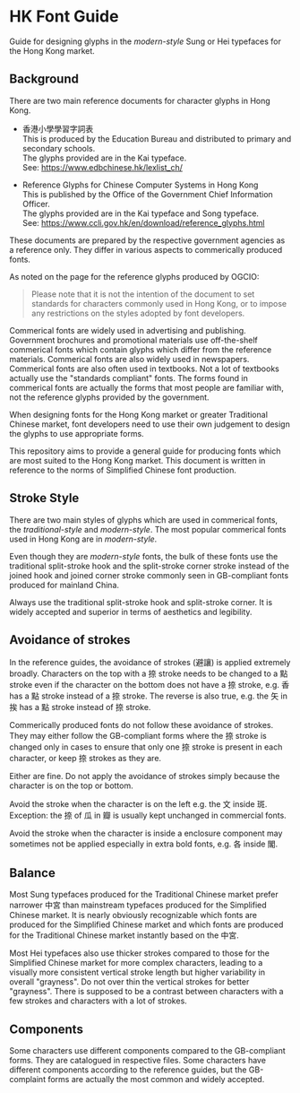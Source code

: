 # HK Font Guide

Guide for designing glyphs in the _modern-style_ Sung or Hei typefaces for the Hong Kong market.

## Background

There are two main reference documents for character glyphs in Hong Kong.

- 香港小學學習字詞表  
  This is produced by the Education Bureau and distributed to primary and secondary schools.  
  The glyphs provided are in the Kai typeface.  
  See: https://www.edbchinese.hk/lexlist_ch/

- Reference Glyphs for Chinese Computer Systems in Hong Kong  
  This is published by the Office of the Government Chief Information Officer.  
  The glyphs provided are in the Kai typeface and Song typeface.  
  See: https://www.ccli.gov.hk/en/download/reference_glyphs.html

These documents are prepared by the respective government agencies as a reference only. They differ
in various aspects to commerically produced fonts.

As noted on the page for the reference glyphs produced by OGCIO:

> Please note that it is not the intention of the document to set standards for characters commonly
> used in Hong Kong, or to impose any restrictions on the styles adopted by font developers.

Commerical fonts are widely used in advertising and publishing. Government brochures and promotional
materials use off-the-shelf commerical fonts which contain glyphs which differ from the reference
materials. Commerical fonts are also widely used in newspapers.  Commerical fonts are also often used
in textbooks. Not a lot of textbooks actually use the "standards compliant" fonts. The forms found in
commerical fonts are actually the forms that most people are familiar with, not the reference glyphs
provided by the government.

When designing fonts for the Hong Kong market or greater Traditional Chinese market, font developers
need to use their own judgement to design the glyphs to use appropriate forms.

This repository aims to provide a general guide for producing fonts which are most suited to the Hong
Kong market. This document is written in reference to the norms of Simplified Chinese font production.

## Stroke Style

There are two main styles of glyphs which are used in commerical fonts, the _traditional-style_ and
_modern-style_. The most popular commerical fonts used in Hong Kong are in _modern-style_.

Even though they are _modern-style_ fonts, the bulk of these fonts use the traditional split-stroke
hook and the split-stroke corner stroke instead of the joined hook and joined corner stroke commonly
seen in GB-compliant fonts produced for mainland China.

Always use the traditional split-stroke hook and split-stroke corner. It is widely accepted and superior
in terms of aesthetics and legibility.

## Avoidance of strokes

In the reference guides, the avoidance of strokes (避讓) is applied extremely broadly. Characters on the
top with a 捺 stroke needs to be changed to a 點 stroke even if the character on the bottom does not
have a 捺 stroke, e.g. 香 has a 點 stroke instead of a 捺 stroke. The reverse is also true, e.g. the 矢
in 挨 has a 點 stroke instead of 捺 stroke.

Commerically produced fonts do not follow these avoidance of strokes. They may either follow the
GB-compliant forms where the 捺 stroke is changed only in cases to ensure that only one 捺 stroke is present
in each character, or keep 捺 strokes as they are.

Either are fine. Do not apply the avoidance of strokes simply because the character is on the top or bottom.

Avoid the stroke when the character is on the left e.g. the 文 inside 斑. Exception: the 捺 of 瓜 in 瓣 is
usually kept unchanged in commercial fonts.

Avoid the stroke when the character is inside a enclosure component may sometimes not be applied especially
in extra bold fonts, e.g. 各 inside 閣.

## Balance

Most Sung typefaces produced for the Traditional Chinese market prefer narrower 中宮 than mainstream
typefaces produced for the Simplified Chinese market. It is nearly obviously recognizable which fonts
are produced for the Simplified Chinese market and which fonts are produced for the Traditional Chinese
market instantly based on the 中宮.

Most Hei typefaces also use thicker strokes compared to those for the Simplified Chinese market for
more complex characters, leading to a visually more consistent vertical stroke length but higher
variability in overall "grayness". Do not over thin the vertical strokes for better "grayness".
There is supposed to be a contrast between characters with a few strokes and characters with a lot of
strokes.

## Components

Some characters use different components compared to the GB-compliant forms. They are catalogued in
respective files. Some characters have different components according to the reference guides, but the
GB-complaint forms are actually the most common and widely accepted.
